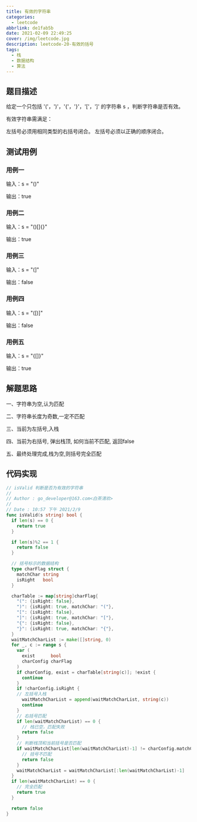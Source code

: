 ```yaml
---
title: 有效的字符串
categories:
  - leetcode
abbrlink: de1fab5b
date: 2021-02-09 22:49:25
cover: /img/leetcode.jpg
description: leetcode-20-有效的括号
tags:
  - 栈
  - 数据结构
  - 算法
---
```


## 题目描述

给定一个只包括 '('，')'，'{'，'}'，'['，']' 的字符串 s ，判断字符串是否有效。

有效字符串需满足：

左括号必须用相同类型的右括号闭合。
左括号必须以正确的顺序闭合。

## 测试用例

### 用例一

  输入：s = "()"

  输出：true

### 用例二

  输入：s = "()[]{}"

  输出：true

### 用例三

  输入：s = "(]"

  输出：false

### 用例四

  输入：s = "([)]"

  输出：false

### 用例五

  输入：s = "{[]}"

  输出：true

## 解题思路

一、字符串为空,认为匹配

二、字符串长度为奇数,一定不匹配

三、当前为左括号,入栈

四、当前为右括号, 弹出栈顶, 如何当前不匹配, 返回false

五、最终处理完成,栈为空,则括号完全匹配

## 代码实现

```go
// isValid 判断是否为有效的字符串
//
// Author : go_developer@163.com<白茶清欢>
//
// Date : 10:57 下午 2021/2/9
func isValid(s string) bool {
  if len(s) == 0 {
    return true
  }

  if len(s)%2 == 1 {
    return false
  }

  // 括号标示的数据结构
  type charFlag struct {
    matchChar string
    isRight   bool
  }

  charTable := map[string]charFlag{
    "(": {isRight: false},
    ")": {isRight: true, matchChar: "("},
    "[": {isRight: false},
    "]": {isRight: true, matchChar: "["},
    "{": {isRight: false},
    "}": {isRight: true, matchChar: "{"},
  }
  waitMatchCharList := make([]string, 0)
  for _, c := range s {
    var (
      exist      bool
      charConfig charFlag
    )
    if charConfig, exist = charTable[string(c)]; !exist {
      continue
    }
    if !charConfig.isRight {
    // 左括号入栈
      waitMatchCharList = append(waitMatchCharList, string(c))
      continue
    }
    // 右括号匹配
    if len(waitMatchCharList) == 0 {
      // 栈已空，匹配失败
      return false
    }
    // 判断栈顶和当前括号是否匹配
    if waitMatchCharList[len(waitMatchCharList)-1] != charConfig.matchChar {
      // 括号不匹配
      return false
    }
    waitMatchCharList = waitMatchCharList[:len(waitMatchCharList)-1]
  }
  if len(waitMatchCharList) == 0 {
    // 完全匹配
    return true
  }

  return false
}
```
